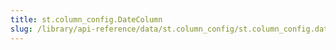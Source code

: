 ```yaml
---
title: st.column_config.DateColumn
slug: /library/api-reference/data/st.column_config/st.column_config.datecolumn
---
```


<Autofunction function="streamlit.column_config.DateColumn" />
